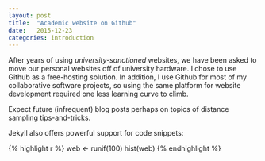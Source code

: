 ```yaml
---
layout: post
title:  "Academic website on Github"
date:   2015-12-23
categories: introduction
---
```

After years of using *university-sanctioned* websites, we have been asked to move our personal websites off of university hardware.  I chose to use Github as a free-hosting solution.  In addition, I use Github for most of my collaborative software projects, so using the same platform for website development required one less learning curve to climb.

Expect future (infrequent) blog posts perhaps on topics of distance sampling tips-and-tricks.

Jekyll also offers powerful support for code snippets:

{% highlight r %}
web <- runif(100)
hist(web)
{% endhighlight %}

